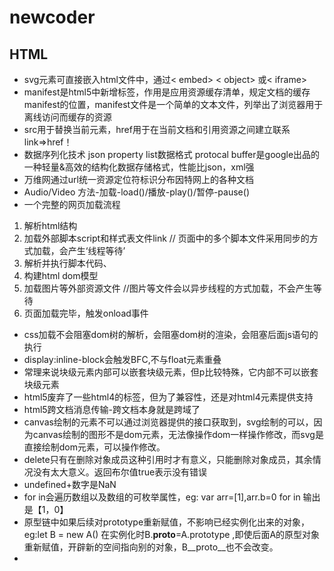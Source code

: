 # newcoder
## HTML
- svg元素可直接嵌入html文件中，通过< embed> < object> 或< iframe>
- manifest是html5中新增标签，作用是应用资源缓存清单，规定文档的缓存manifest的位置，manifest文件是一个简单的文本文件，列举出了浏览器用于离线访问而缓存的资源
- src用于替换当前元素，href用于在当前文档和引用资源之间建立联系link=>href！
- 数据序列化技术 json property list数据格式 protocal buffer是google出品的一种轻量&高效的结构化数据存储格式，性能比json，xml强
- 万维网通过url统一资源定位符标识分布因特网上的各种文档
- Audio/Video 方法-加载-load()/播放-play()/暂停-pause()
- 一个完整的网页加载流程
1. 解析html结构
2. 加载外部脚本script和样式表文件link  // 页面中的多个脚本文件采用同步的方式加载，会产生‘线程等待’
3. 解析并执行脚本代码、
4. 构建html dom模型
5. 加载图片等外部资源文件 //图片等文件会以异步线程的方式加载，不会产生等待
6. 页面加载完毕，触发onload事件
- css加载不会阻塞dom树的解析，会阻塞dom树的渲染，会阻塞后面js语句的执行
- display:inline-block会触发BFC,不与float元素重叠
- 常理来说块级元素内部可以嵌套块级元素，但p比较特殊，它内部不可以嵌套块级元素
- html5废弃了一些html4的标签，但为了兼容性，还是对html4元素提供支持
- html5跨文档消息传输-跨文档本身就是跨域了
- canvas绘制的元素不可以通过浏览器提供的接口获取到，svg绘制的可以，因为canvas绘制的图形不是dom元素，无法像操作dom一样操作修改，而svg是直接绘制dom元素，可以操作修改。
- delete只有在删除对象成员这种引用时才有意义，只能删除对象成员，其余情况没有太大意义。返回布尔值true表示没有错误
- undefined+数字是NaN
- for in会遍历数组以及数组的可枚举属性，eg: var arr=[1],arr.b=0 for in 输出是【1，0】
- 原型链中如果后续对prototype重新赋值，不影响已经实例化出来的对象，eg:let B = new A() 在实例化时B.__proto__=A.prototype ,即使后面A的原型对象重新赋值，开辟新的空间指向别的对象，B__proto__也不会改变。
- 